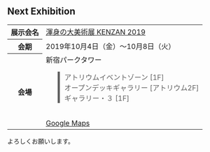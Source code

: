 ## Next Exhibition

<table class="table eventsection">
    <tbody>
        <tr>
            <th scope="row">展示会名</th>
            <td><a href="http://kenzan.jp/exhibitions/2019-kenzan/" target="_blank">渾身の大美術展 KENZAN 2019</a></td>
        </tr>
        <tr>
            <th scope="row">会期</th>
            <td>2019年10月4日（金）～10月8日（火）</td>
        </tr>
        <tr>
            <th scope="row">会場</th>
            <td>新宿パークタワー<br><blockquote style="border-left:5px solid;padding-left:10px;">アトリウムイベントゾーン [1F]<br>オープンデッキギャラリー [アトリウム2F]<br>ギャラリー・３ [1F]</blockquote><br><a href="https://goo.gl/maps/yQ7E6WmLoSazcnks7" target="_blank">Google Maps</a></td>
        </tr>
    </tbody>
</table>

よろしくお願いします。
